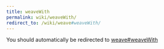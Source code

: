 ```yaml
---
title: weaveWith
permalink: wiki/weaveWith/
redirect_to: /wiki/weave#weaveWith/
---
```


You should automatically be redirected to [weave#weaveWith](/wiki/weave#weaveWith/)
